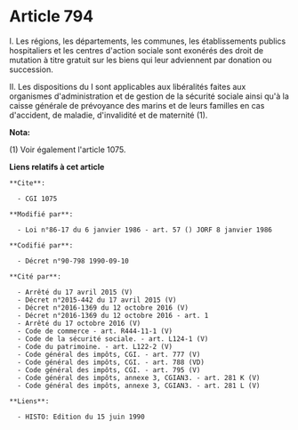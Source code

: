 # Article 794

I. Les régions, les départements, les communes, les établissements publics hospitaliers et les centres d'action sociale sont
exonérés des droit de mutation à titre gratuit sur les biens qui leur adviennent par donation ou succession.

II. Les dispositions du I sont applicables aux libéralités faites aux organismes d'administration et de gestion de la
sécurité sociale ainsi qu'à la caisse générale de prévoyance des marins et de leurs familles en cas d'accident, de maladie,
d'invalidité et de maternité (1).

**Nota:**

(1) Voir également l'article 1075.

**Liens relatifs à cet article**

	**Cite**:

	  - CGI 1075

	**Modifié par**:

	  - Loi n°86-17 du 6 janvier 1986 - art. 57 () JORF 8 janvier 1986

	**Codifié par**:

	  - Décret n°90-798 1990-09-10

	**Cité par**:

	  - Arrêté du 17 avril 2015 (V)
	  - Décret n°2015-442 du 17 avril 2015 (V)
	  - Décret n°2016-1369 du 12 octobre 2016 (V)
	  - Décret n°2016-1369 du 12 octobre 2016 - art. 1
	  - Arrêté du 17 octobre 2016 (V)
	  - Code de commerce - art. R444-11-1 (V)
	  - Code de la sécurité sociale. - art. L124-1 (V)
	  - Code du patrimoine. - art. L122-2 (V)
	  - Code général des impôts, CGI. - art. 777 (V)
	  - Code général des impôts, CGI. - art. 788 (VD)
	  - Code général des impôts, CGI. - art. 795 (V)
	  - Code général des impôts, annexe 3, CGIAN3. - art. 281 K (V)
	  - Code général des impôts, annexe 3, CGIAN3. - art. 281 L (V)

	**Liens**:

	  - HISTO: Edition du 15 juin 1990
